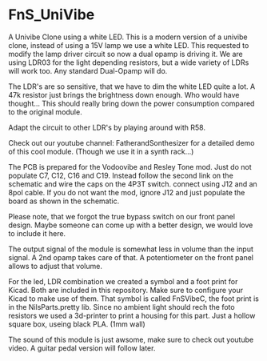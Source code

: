 # FnS_UniVibe

A Univibe Clone using a white LED. This is a modern version of a univibe clone, instead of using a 15V lamp we use a white LED. This requested to modify the lamp driver circuit so now a dual opamp is driving it. We are using LDR03 for the light depending resistors, but a wide variety of LDRs will work too. Any standard Dual-Opamp will do.

The LDR's are so sensitive, that we have to dim the white LED quite a lot. A 47k resistor just brings the brightness down enough. Who would have thought... This should really bring down the power consumption compared to the original module.

Adapt the circuit to other LDR's by playing around with R58.

Check out our youtube channel: FatherandSonthesizer for a detailed demo of this cool module. (Though we use it in a synth rack...)

The PCB is prepared for the Vodoovibe and Resley Tone mod. Just do not populate C7, C12, C16 and C19. Instead follow the second link on the schematic and wire the caps on the 4P3T switch. connect using J12 and an 8pol cable. If you do not want the mod, ignore J12 and just populate the board as shown in the schematic.

Please note, that we forgot the true bypass switch on our front panel design. Maybe someone can come up with a better design, we would love to include it here.

The output signal of the module is somewhat less in volume than the input signal. A 2nd opamp takes care of that. A potentiometer on the front panel allows to adjust that volume.

For the led, LDR combination we created a symbol and a foot print for Kicad. Both are included in this repository. Make sure to configure your Kicad to make use of them. That symbol is called FnSVibeC, the foot print is in the NilsParts.pretty lib. Since no ambient light should rech the foto resistors we used a 3d-printer to print a housing for this part. Just a hollow square box, useing black PLA. (1mm wall)

The sound of this module is just awsome, make sure to check out youtube video. A guitar pedal version will follow later.

